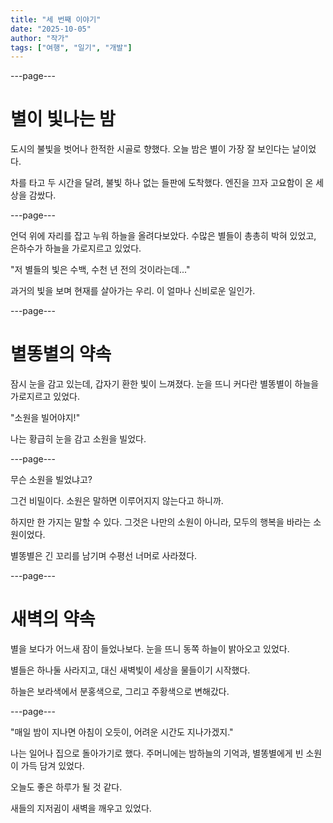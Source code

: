 ```yaml
---
title: "세 번째 이야기"
date: "2025-10-05"
author: "작가"
tags: ["여행", "일기", "개발"]
---
```


---page---

# 별이 빛나는 밤

도시의 불빛을 벗어나 한적한 시골로 향했다. 오늘 밤은 별이 가장 잘 보인다는 날이었다.

차를 타고 두 시간을 달려, 불빛 하나 없는 들판에 도착했다. 엔진을 끄자 고요함이 온 세상을 감쌌다.

---page---

언덕 위에 자리를 잡고 누워 하늘을 올려다보았다. 수많은 별들이 총총히 박혀 있었고, 은하수가 하늘을 가로지르고 있었다.

"저 별들의 빛은 수백, 수천 년 전의 것이라는데..."

과거의 빛을 보며 현재를 살아가는 우리. 이 얼마나 신비로운 일인가.

---page---

# 별똥별의 약속

잠시 눈을 감고 있는데, 갑자기 환한 빛이 느껴졌다. 눈을 뜨니 커다란 별똥별이 하늘을 가로지르고 있었다.

"소원을 빌어야지!"

나는 황급히 눈을 감고 소원을 빌었다.

---page---

무슨 소원을 빌었냐고?

그건 비밀이다. 소원은 말하면 이루어지지 않는다고 하니까.

하지만 한 가지는 말할 수 있다. 그것은 나만의 소원이 아니라, 모두의 행복을 바라는 소원이었다.

별똥별은 긴 꼬리를 남기며 수평선 너머로 사라졌다.

---page---

# 새벽의 약속

별을 보다가 어느새 잠이 들었나보다. 눈을 뜨니 동쪽 하늘이 밝아오고 있었다.

별들은 하나둘 사라지고, 대신 새벽빛이 세상을 물들이기 시작했다.

하늘은 보라색에서 분홍색으로, 그리고 주황색으로 변해갔다.

---page---

"매일 밤이 지나면 아침이 오듯이, 어려운 시간도 지나가겠지."

나는 일어나 집으로 돌아가기로 했다. 주머니에는 밤하늘의 기억과, 별똥별에게 빈 소원이 가득 담겨 있었다.

오늘도 좋은 하루가 될 것 같다.

새들의 지저귐이 새벽을 깨우고 있었다.
